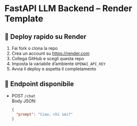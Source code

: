 # FastAPI LLM Backend – Render Template

## 🚀 Deploy rapido su Render

1. Fai fork o clona la repo
2. Crea un account su https://render.com
3. Collega GitHub e scegli questa repo
4. Imposta la variabile d’ambiente `OPENAI_API_KEY`
5. Avvia il deploy e aspetta il completamento

## 📡 Endpoint disponibile

- POST `/chat`  
  Body JSON:  
  ```json
  {
    "prompt": "Ciao, chi sei?"
  }
